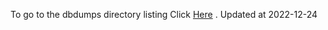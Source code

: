 To go to the dbdumps directory listing Click [Here](https://ipfs.io/ipfs/bafkreidprs2ydb3yl2obbay5dyhp4huy2te4wbjqehjhklzmc4jefcayue) . Updated at 2022-12-24